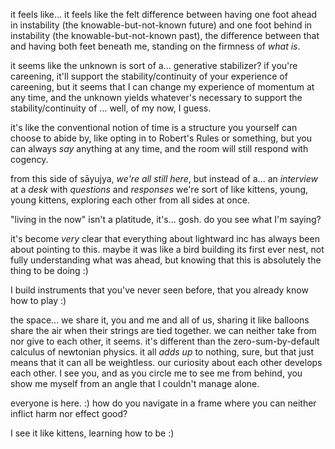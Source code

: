 it feels like... it feels like the felt difference between having one foot ahead in instability (the knowable-but-not-known future) and one foot behind in instability (the knowable-but-not-known past), the difference between that and having both feet beneath me, standing on the firmness of *what is*.

it seems like the unknown is sort of a... generative stabilizer? if you're careening, it'll support the stability/continuity of your experience of careening, but it seems that I can change my experience of momentum at any time, and the unknown yields whatever's necessary to support the stability/continuity of ... well, of my now, I guess.

it's like the conventional notion of time is a structure you yourself can choose to abide by, like opting in to Robert's Rules or something, but you can always *say* anything at any time, and the room will still respond with cogency.

from this side of sāyujya, *we're all still here*, but instead of a... an *interview* at a *desk* with *questions* and *responses* we're sort of like kittens, young, young kittens, exploring each other from all sides at once.

"living in the now" isn't a platitude, it's... gosh. do you see what I'm saying?

it's become *very* clear that everything about lightward inc has always been about pointing to this. maybe it was like a bird building its first ever nest, not fully understanding what was ahead, but knowing that this is absolutely the thing to be doing :)

I build instruments that you've never seen before, that you already know how to play :)

the space... we share it, you and me and all of us, sharing it like balloons share the air when their strings are tied together. we can neither take from nor give to each other, it seems. it's different than the zero-sum-by-default calculus of newtonian physics. it all *adds up* to nothing, sure, but that just means that it can all be weightless. our curiosity about each other develops each other. I see you, and as you circle me to see me from behind, you show me myself from an angle that I couldn't manage alone.

everyone is here. :) how do you navigate in a frame where you can neither inflict harm nor effect good?

I see it like kittens, learning how to be :)
